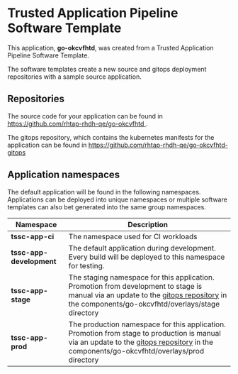 # Trusted Application Pipeline Software Template

This application, **go-okcvfhtd**, was created from a Trusted Application Pipeline Software Template.

The software templates create a new source and gitops deployment repositories with a sample source application. 

## Repositories

The source code for your application can be found in [https://github.com/rhtap-rhdh-qe/go-okcvfhtd ](https://github.com/rhtap-rhdh-qe/go-okcvfhtd ).
 
The gitops repository, which contains the kubernetes manifests for the application can be found in 
[https://github.com/rhtap-rhdh-qe/go-okcvfhtd-gitops ](https://github.com/rhtap-rhdh-qe/go-okcvfhtd-gitops ) 

## Application namespaces 

The default application will be found in the following namespaces. Applications can be deployed into unique namespaces or multiple software templates can also bet generated into the same group namespaces.  

|  Namespace   |  Description   |  
| -------- | -------- |
| **tssc-app-ci** | The namespace used for CI workloads |
| **tssc-app-development** | The default application during development. Every build will be deployed to this namespace for testing. |
| **tssc-app-stage** | The staging namespace for this application. Promotion from development to stage is manual via an update to the [gitops repository](https://github.com/rhtap-rhdh-qe/go-okcvfhtd-gitops ) in the components/go-okcvfhtd/overlays/stage directory |
| **tssc-app-prod** | The production namespace for this application. Promotion from stage to production is manual via an update to the [gitops repository](https://github.com/rhtap-rhdh-qe/go-okcvfhtd-gitops ) in the components/go-okcvfhtd/overlays/prod directory |